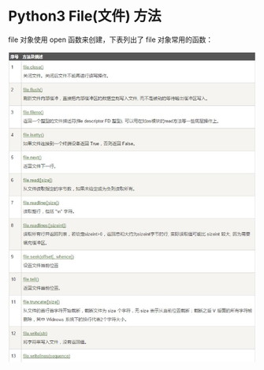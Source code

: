#  Python3 File(文件) 方法

file 对象使用 open 函数来创建，下表列出了 file 对象常用的函数：

<img src="./ppp/Pythonday13_1.jpg">


